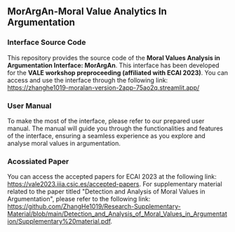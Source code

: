 ## MorArgAn-Moral Value Analytics In Argumentation
### Interface Source Code
This repository provides the source code of the **Moral Values Analysis in Argumentation Interface: MorArgAn**. This interface has been developed for the **VALE workshop preproceeding (affiliated with ECAI 2023)**. You can access and use the interface through the following link: https://zhanghe1019-moralan-version-2app-75ao2q.streamlit.app/

### User Manual
To make the most of the interface, please refer to our prepared user manual. The manual will guide you through the functionalities and features of the interface, ensuring a seamless experience as you explore and analyse moral values in argumentation.

### Acossiated Paper
You can access the accepted papers for ECAI 2023 at the following link: https://vale2023.iiia.csic.es/accepted-papers. For supplementary material related to the paper titled "Detection and Analysis of Moral Values in Argumentation", please refer to the following link: https://github.com/ZhangHe1019/Research-Supplementary-Material/blob/main/Detection_and_Analysis_of_Moral_Values_in_Argumentation/Supplementary%20material.pdf.
